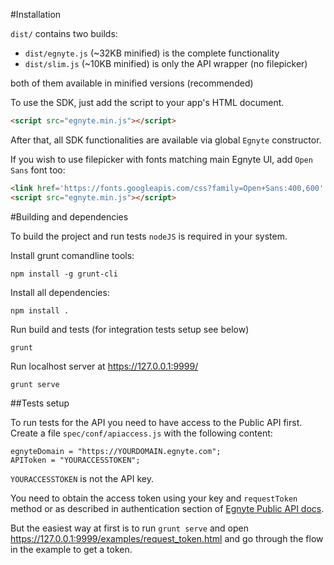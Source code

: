 #Installation

`dist/` contains two builds:
 - `dist/egnyte.js` (~32KB minified) is the complete functionality
 - `dist/slim.js` (~10KB minified) is only the API wrapper (no filepicker)
 
both of them available in minified versions (recommended)

To use the SDK, just add the script to your app's HTML document.

```html
<script src="egnyte.min.js"></script>
```

After that, all SDK functionalities are available via global `Egnyte` constructor.

If you wish to use filepicker with fonts matching main Egnyte UI, add `Open Sans` font too:

```html
<link href='https://fonts.googleapis.com/css?family=Open+Sans:400,600' rel='stylesheet' type='text/css'>
<script src="egnyte.min.js"></script>
```  

#Building and dependencies

To build the project and run tests `nodeJS` is required in your system.

Install grunt comandline tools:

    npm install -g grunt-cli

Install all dependencies:

    npm install .

Run build and tests (for integration tests setup see below)

    grunt
    

    
Run localhost server at https://127.0.0.1:9999/

    grunt serve



##Tests setup

To run tests for the API you need to have access to the Public API first.
Create a file `spec/conf/apiaccess.js` with the following content:

    egnyteDomain = "https://YOURDOMAIN.egnyte.com";
    APIToken = "YOURACCESSTOKEN";

`YOURACCESSTOKEN` is not the API key. 

You need to obtain the access token using your key and `requestToken` method or as described in authentication section of [Egnyte Public API docs](http://developers.egnyte.com/docs). 

But the easiest way at first is to run `grunt serve` and open https://127.0.0.1:9999/examples/request_token.html and go through the flow in the example to get a token.